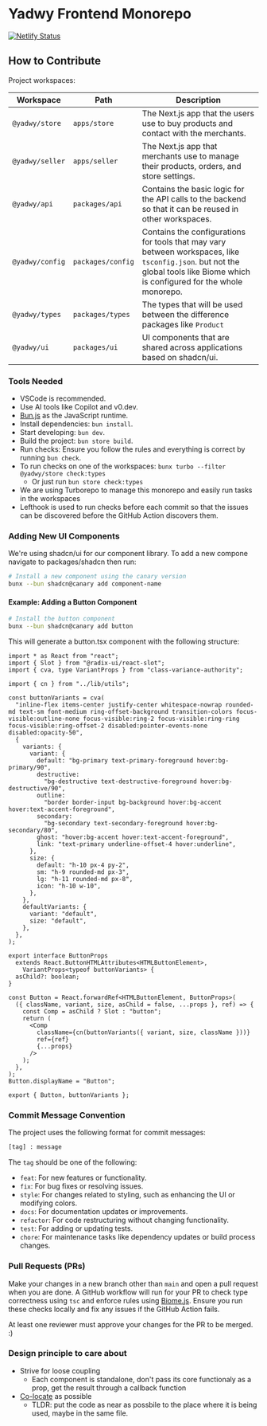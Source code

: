 # Yadwy Frontend Monorepo

[![Netlify Status](https://api.netlify.com/api/v1/badges/f4636eed-7eb6-4f66-b491-0f3c54cfd8ae/deploy-status)](https://app.netlify.com/sites/yadwy/deploys)

## How to Contribute

Project workspaces:

| Workspace       | Path              | Description                                                                                                                                                                   |
| --------------- | ----------------- | ----------------------------------------------------------------------------------------------------------------------------------------------------------------------------- |
| `@yadwy/store`  | `apps/store`      | The Next.js app that the users use to buy products and contact with the merchants.                                                                                            |
| `@yadwy/seller` | `apps/seller`     | The Next.js app that merchants use to manage their products, orders, and store settings.                                                                                      |
| `@yadwy/api`    | `packages/api`    | Contains the basic logic for the API calls to the backend so that it can be reused in other workspaces.                                                                       |
| `@yadwy/config` | `packages/config` | Contains the configurations for tools that may vary between workspaces, like `tsconfig.json`. but not the global tools like Biome which is configured for the whole monorepo. |
| `@yadwy/types`  | `packages/types`  | The types that will be used between the difference packages like `Product`                                                                                                    |
| `@yadwy/ui`     | `packages/ui`     | UI components that are shared across applications based on shadcn/ui.                                                                                                         |

### Tools Needed

- VSCode is recommended.
- Use AI tools like Copilot and v0.dev.
- [Bun.js](http://bun.sh/) as the JavaScript runtime.
- Install dependencies: `bun install`.
- Start developing: `bun dev`.
- Build the project: `bun store build`.
- Run checks: Ensure you follow the rules and everything is correct by running `bun check`.
- To run checks on one of the workspaces: `bunx turbo --filter @yadwy/store check:types`
  - Or just run `bun store check:types`
- We are using Turborepo to manage this monorepo and easily run tasks in the workspaces
- Lefthook is used to run checks before each commit so that the issues can be discovered before the GitHub Action discovers them.

### Adding New UI Components

We're using shadcn/ui for our component library. To add a new compone navigate to packages/shadcn then run:

```bash
# Install a new component using the canary version
bunx --bun shadcn@canary add component-name
```

#### Example: Adding a Button Component

```bash
# Install the button component
bunx --bun shadcn@canary add button
```

This will generate a button.tsx component with the following structure:

```tsx
import * as React from "react";
import { Slot } from "@radix-ui/react-slot";
import { cva, type VariantProps } from "class-variance-authority";

import { cn } from "../lib/utils";

const buttonVariants = cva(
  "inline-flex items-center justify-center whitespace-nowrap rounded-md text-sm font-medium ring-offset-background transition-colors focus-visible:outline-none focus-visible:ring-2 focus-visible:ring-ring focus-visible:ring-offset-2 disabled:pointer-events-none disabled:opacity-50",
  {
    variants: {
      variant: {
        default: "bg-primary text-primary-foreground hover:bg-primary/90",
        destructive:
          "bg-destructive text-destructive-foreground hover:bg-destructive/90",
        outline:
          "border border-input bg-background hover:bg-accent hover:text-accent-foreground",
        secondary:
          "bg-secondary text-secondary-foreground hover:bg-secondary/80",
        ghost: "hover:bg-accent hover:text-accent-foreground",
        link: "text-primary underline-offset-4 hover:underline",
      },
      size: {
        default: "h-10 px-4 py-2",
        sm: "h-9 rounded-md px-3",
        lg: "h-11 rounded-md px-8",
        icon: "h-10 w-10",
      },
    },
    defaultVariants: {
      variant: "default",
      size: "default",
    },
  },
);

export interface ButtonProps
  extends React.ButtonHTMLAttributes<HTMLButtonElement>,
    VariantProps<typeof buttonVariants> {
  asChild?: boolean;
}

const Button = React.forwardRef<HTMLButtonElement, ButtonProps>(
  ({ className, variant, size, asChild = false, ...props }, ref) => {
    const Comp = asChild ? Slot : "button";
    return (
      <Comp
        className={cn(buttonVariants({ variant, size, className }))}
        ref={ref}
        {...props}
      />
    );
  },
);
Button.displayName = "Button";

export { Button, buttonVariants };
```

### Commit Message Convention

The project uses the following format for commit messages:

```txt
[tag] : message
```

The `tag` should be one of the following:

- `feat`: For new features or functionality.
- `fix`: For bug fixes or resolving issues.
- `style`: For changes related to styling, such as enhancing the UI or modifying colors.
- `docs`: For documentation updates or improvements.
- `refactor`: For code restructuring without changing functionality.
- `test`: For adding or updating tests.
- `chore`: For maintenance tasks like dependency updates or build process changes.

### Pull Requests (PRs)

Make your changes in a new branch other than `main` and open a pull request when you are done. A GitHub workflow will run for your PR to check type correctness using `tsc` and enforce rules using [Biome.js](https://biomejs.dev/). Ensure you run these checks locally and fix any issues if the GitHub Action fails.

At least one reviewer must approve your changes for the PR to be merged. :)

### Design principle to care about

- Strive for loose coupling
  - Each component is standalone, don't pass its core functionaly as a prop, get the result through a callback function
- [Co-locate](https://kentcdodds.com/blog/colocation) as possible
  - TLDR: put the code as near as possbile to the place where it is being used, maybe in the same file.
